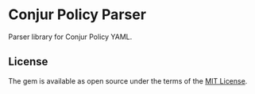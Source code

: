 # Conjur Policy Parser

Parser library for Conjur Policy YAML.

## License

The gem is available as open source under the terms of the [MIT License](http://opensource.org/licenses/MIT).

